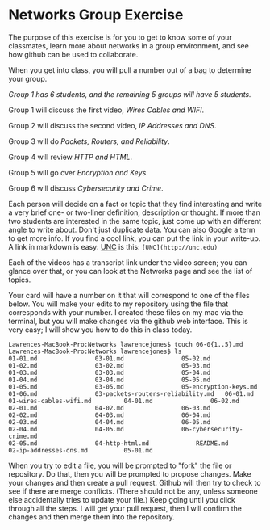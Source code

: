 # Networks Group Exercise

The purpose of this exercise is for you to get to know some of your classmates,
learn more about networks in a group environment, and see how github can be used to
collaborate.

When you get into class, you will pull a number out of a bag to determine your group.

*Group 1 has 6 students, and the remaining 5 groups will have 5 students.*

Group 1 will discuss the first video, *Wires Cables and WIFI*.

Group 2 will discuss the second video, *IP Addresses and DNS*.

Group 3 will do *Packets, Routers, and Reliability*.

Group 4 will review *HTTP and HTML*.

Group 5 will go over *Encryption and Keys*.

Group 6 will discuss *Cybersecurity and Crime*.

Each person will decide on a fact or topic that they find interesting and write a
very brief one- or two-liner definition, description or thought. If more
than two students are interested in the same topic, just come up with an different
angle to write about. Don't just duplicate data. You can also Google a term to get more info. If you find a cool link, you can put the link in your write-up. A link in markdown is easy:  [UNC](http://unc.edu)  is this: ```[UNC](http://unc.edu)```

Each of the videos has a transcript link under the video screen; you can glance over that, or you can look at the Networks page and see the list of topics.

Your card will have a number on it that will correspond to one of the files below. You will make your edits to my repository using the file that corresponds with your number.
I created these files on my mac via the terminal, but you will make changes via the github web interface. This is very easy; I will show you how to do this in class today.


```
Lawrences-MacBook-Pro:Networks lawrencejones$ touch 06-0{1..5}.md
Lawrences-MacBook-Pro:Networks lawrencejones$ ls
01-01.md				03-01.md				05-02.md
01-02.md				03-02.md				05-03.md
01-03.md				03-03.md				05-04.md
01-04.md				03-04.md				05-05.md
01-05.md				03-05.md				05-encryption-keys.md
01-06.md				03-packets-routers-reliability.md	06-01.md
01-wires-cables-wifi.md			04-01.md				06-02.md
02-01.md				04-02.md				06-03.md
02-02.md				04-03.md				06-04.md
02-03.md				04-04.md				06-05.md
02-04.md				04-05.md				06-cybersecurity-crime.md
02-05.md				04-http-html.md				README.md
02-ip-addresses-dns.md			05-01.md
```
When you try to edit a file, you will be prompted to "fork" the file or repository. Do that, then you will be prompted to propose changes. Make your changes and then create a pull request. Github will then try to check to see if there are merge conflicts. (There should not be any, unless someone else accidentally tries to update your file.) Keep going until you click through all the steps. I will get your pull request, then I will confirm the changes and then merge them into the repository.
